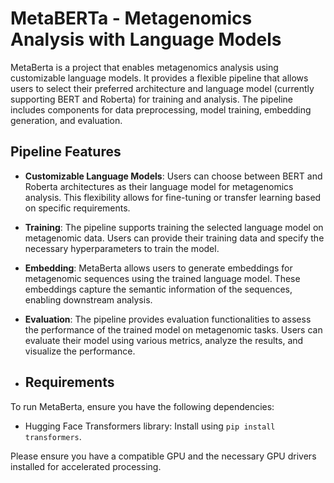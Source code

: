 # MetaBERTa - Metagenomics Analysis with Language Models

MetaBerta is a project that enables metagenomics analysis using customizable language models. It provides a flexible pipeline that allows users to select their preferred architecture and language model (currently supporting BERT and Roberta) for training and analysis. The pipeline includes components for data preprocessing, model training, embedding generation, and evaluation.

## Pipeline Features

- **Customizable Language Models**: Users can choose between BERT and Roberta architectures as their language model for metagenomics analysis. This flexibility allows for fine-tuning or transfer learning based on specific requirements.

- **Training**: The pipeline supports training the selected language model on metagenomic data. Users can provide their training data and specify the necessary hyperparameters to train the model.

- **Embedding**: MetaBerta allows users to generate embeddings for metagenomic sequences using the trained language model. These embeddings capture the semantic information of the sequences, enabling downstream analysis.

- **Evaluation**: The pipeline provides evaluation functionalities to assess the performance of the trained model on metagenomic tasks. Users can evaluate their model using various metrics, analyze the results, and visualize the performance.

- ## Requirements

To run MetaBerta, ensure you have the following dependencies:

- Hugging Face Transformers library: Install using `pip install transformers`.

Please ensure you have a compatible GPU and the necessary GPU drivers installed for accelerated processing.

